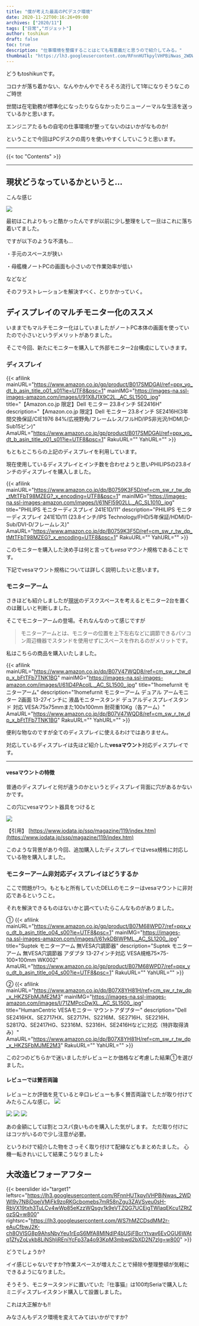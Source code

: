 ```yaml
---
title: "僕が考えた最高のPCデスク環境"
date: 2020-11-22T00:16:26+09:00
archives: ["2020/11"]
tags: ["日常","ガジェット"]
author: toshikun
draft: false
toc: true
description: "仕事環境を整備することはとても有意義だと思うので紹介してみる。"
thumbnail: "https://lh3.googleusercontent.com/RFnnHUTkpylVHPBiNwas_2WDWl9v7N8jDqeiVMjFk9zoRKGcbomebs7mR58nZgu3ZAVSveu0sH-RbVX19txh3TuLCv4wWp85eKzzWQsgv1k9eVTZQG7UCEigTWIaqEKcu1ZRtZozSQ=w800"
---
```


どうもtoshikunです。

コロナが落ち着かない、なんやかんやでそろそろ流行して1年になりそうなこのご時世

世間は在宅勤務が標準化になったりならなかったりニューノーマルな生活を送っているかと思います。

エンジニアたるもの自宅の仕事環境が整ってないのはいかがなものか!

ということで今回はPCデスクの周りを使いやすくしていこうと思います。

<hr>
{{< toc "Contents" >}}
<hr>

## 現状どうなっているかというと…

こんな感じ

<img src="https://lh3.googleusercontent.com/RFnnHUTkpylVHPBiNwas_2WDWl9v7N8jDqeiVMjFk9zoRKGcbomebs7mR58nZgu3ZAVSveu0sH-RbVX19txh3TuLCv4wWp85eKzzWQsgv1k9eVTZQG7UCEigTWIaqEKcu1ZRtZozSQ=w800" >

最初はこれよりもっと酷かったんですが以前に少し整理をして一旦はこれに落ち着いてました。

ですが以下のような不満も…

・手元のスペースが狭い

・母艦機ノートPCの画面も小さいので作業効率が低い

などなど

そのフラストレーションを解決すべく、とりかかっていく。


## ディスプレイのマルチモニター化のススメ

いままでもマルチモニター化はしていましたがノートPC本体の画面を使っていたので小さいというデメリットがありました。

そこで今回、新たにモニターを購入して外部モニター2台構成にしていきます。 

### ディスプレイ

{{< afilink mainURL="https://www.amazon.co.jp/gp/product/B017SMDGAI/ref=ppx_yo_dt_b_asin_title_o01_s01?ie=UTF8&psc=1" mainIMG="https://images-na.ssl-images-amazon.com/images/I/91X8J1X9C2L._AC_SL1500_.jpg" title="【Amazon.co.jp 限定】Dell モニター 23.8インチ SE2416H" description="【Amazon.co.jp 限定】Dell モニター 23.8インチ SE2416H(3年間交換保証/CIE1976 84%/広視野角/フレームレス/フルHD/IPS非光沢/HDMI,D-Sub15ピン)" AmaURL="https://www.amazon.co.jp/gp/product/B017SMDGAI/ref=ppx_yo_dt_b_asin_title_o01_s01?ie=UTF8&psc=1" RakuURL="" YahURL="" >}}


もともとこちらの上記のディスプレイを利用しています。

現在使用しているディスプレイとインチ数を合わせようと思いPHILIPSの23.8インチのディスプレイを購入しました。

{{< afilink mainURL="https://www.amazon.co.jp/dp/B0759K3F5D/ref=cm_sw_r_tw_dp_tMtTFbT98MZEG?_x_encoding=UTF8&psc=1" mainIMG="https://images-na.ssl-images-amazon.com/images/I/61NFl5902LL._AC_SL1010_.jpg" title="PHILIPS モニターディスプレイ 241E1D/11" description="PHILIPS モニターディスプレイ 241E1D/11 (23.8インチ/IPS Technology/FHD/5年保証/HDMI/D-Sub/DVI-D/フレームレス)" AmaURL="https://www.amazon.co.jp/dp/B0759K3F5D/ref=cm_sw_r_tw_dp_tMtTFbT98MZEG?_x_encoding=UTF8&psc=1" RakuURL="" YahURL="" >}}



このモニターを購入した決め手は何と言っても*vesaマウント*規格であることです。

下記でvesaマウント規格については詳しく説明したいと思います。

### モニターアーム

さきほども紹介しましたが[現状](https://toshikunblog.net/post/20201115/#現状どうなっているかというと)のデスクスペースを考えるとモニター2台を置くのは難しいと判断しました。


そこでモニターアームの登場。それなんなのって感じですが

>モニターアームとは、モニターの位置を上下左右などに調節できるパソコン周辺機器でスタンドを使用せずにスペースを作れるのがメリットです。

私はこちらの商品を購入いたしました。

{{< afilink mainURL="https://www.amazon.co.jp/dp/B07V47WQD8/ref=cm_sw_r_tw_dp_x_bFtTFb7TNK1BG" mainIMG="https://images-na.ssl-images-amazon.com/images/I/61lD4PAcolL._AC_SL1500_.jpg" title="1homefurnit モニターアーム" description="1homefurnit モニターアーム デュアル アームモニター 2画面 13-27インチに 液晶モニタースタンド デュアルディスプレイスタンド 対応 VESA:75x75mmまた100x100mm 耐荷重10Kg（各アーム）" AmaURL="https://www.amazon.co.jp/dp/B07V47WQD8/ref=cm_sw_r_tw_dp_x_bFtTFb7TNK1BG" RakuURL="" YahURL="" >}}


便利な物なのですが全てのディスプレイに使えるわけではありません。

対応しているディスプレイは先ほど紹介した**vesaマウント**対応ディスプレイです。

---
#### vesaマウントの特徴
普通のディスプレイと何が違うのかというとディスプレイ背面に穴があるかないかです。

この穴にvesaマウント器具をつけると

<img src="https://www.iodata.jp/ssp/magazine/img/column119_pic2.jpg" >

【引用】
[https://www.iodata.jp/ssp/magazine/119/index.htm](https://www.iodata.jp/ssp/magazine/119/index.htm)

このような背景があり今回、追加購入したディスプレイではvesa規格に対応している物を購入しました。

### モニターアーム非対応ディスプレイはどうするか

ここで問題が1つ。もともと所有していたDELLのモニターはvesaマウントに非対応であるということ。

それを解決できるものはないかと調べていたらこんなものがありました。

①
{{< afilink mainURL="https://www.amazon.co.jp/gp/product/B07M68WPD7/ref=ppx_yo_dt_b_asin_title_o04_s00?ie=UTF8&psc=1" mainIMG="https://images-na.ssl-images-amazon.com/images/I/61vkDBIWPML._AC_SL1200_.jpg" title="Suptek モニターアーム 無VESA穴調節器" description="Suptek モニターアーム 無VESA穴調節器 アダプタ 13-27インチ対応 VESA規格75×75-100×100mm WK002" AmaURL="https://www.amazon.co.jp/gp/product/B07M68WPD7/ref=ppx_yo_dt_b_asin_title_o04_s00?ie=UTF8&psc=1" RakuURL="" YahURL="" >}}

②
{{< afilink mainURL="https://www.amazon.co.jp/dp/B07X8YH81H/ref=cm_sw_r_tw_dp_x_HKZSFbMJME2M3" mainIMG="https://images-na.ssl-images-amazon.com/images/I/71ZMPccDwXL._AC_SL1500_.jpg" title="HumanCentric VESAモニター マウントアダプター" description="Dell SE2416HX、SE2717HX、SE2717H、S2216M、SE2716H、SE2216H、S2817Q、SE2417HG、S2316M、S2316H、SE2416Hなどに対応（特許取得済み）" AmaURL="https://www.amazon.co.jp/dp/B07X8YH81H/ref=cm_sw_r_tw_dp_x_HKZSFbMJME2M3" RakuURL="" YahURL="" >}}

この2つのどちらかで迷いましたがレビューとか価格など考慮した結果①を選びました。

#### レビューでは賛否両論

レビューとか評価を見ていると辛口レビューも多く賛否両論でしたが取り付けてみたらこんな感じ。
<img src="https://lh3.googleusercontent.com/BJS7w3aKG75Q-HF5zwwBVZCpkw-byFLSA0lilh2iizBJDoVc78rIh3f5owPdAhPCa2EF_-8ioW0UTUsKQB506PozUrgXPVtyrLWu7bDNfe1FCKjXLoXNtH9_8VQraKsdvp0AbHy0jQ=w800" >

<img src="https://lh3.googleusercontent.com/HDD435u_o9meAjLlhs7_K7JmoRWw8Ne5SeJT0GwlawbgqqIOlstT823Y9PaVBKt7gxWjO2O2fT6mPfr0Pm6XKF8nEZBDPyePp70KuaR-6qPeJKTwNtta1ejIfujHHTAhtU5BMIXCCA=w800" >


<img src="https://lh3.googleusercontent.com/AWU878ehOBgJAQRcdXpmI0Bx-Z77M4Dcg312e0NewaO6ekkVGawctOJJtl8fc3brMJ_Oi2Fq12k26LiXIxLkJF1OZ_Z6Xqd33J4muk6I2C-4aNk7NLcGDYt7jKYPx7QBtPRafUuJpw=w800" >


<img src="https://lh3.googleusercontent.com/i9B7uSpmQtspl4_DGK0zpuNP3UWOMx6Sk1ni1AsrbceDNBi3HSmVuRARgmaFRM1tCF9HP73rxarlaiA0ASAu74o3DaJMjd9f6Cnmyl4ppD0wadKt1DDiGwBdnHuDAZP23rZ0VmNkzg=w800" >

あの金額にしては割とコスパ良いものを購入した気がします。
ただ取り付けにはコツがいるので少し注意が必要。

というわけで紹介した物をさっそく取り付けて配線などもまとめたました。
心機一転きれいにして結果こうなりました↓

## 大改造ビフォーアフター


{{< beerslider id="target1" leftsrc="https://lh3.googleusercontent.com/RFnnHUTkpylVHPBiNwas_2WDWl9v7N8jDqeiVMjFk9zoRKGcbomebs7mR58nZgu3ZAVSveu0sH-RbVX19txh3TuLCv4wWp85eKzzWQsgv1k9eVTZQG7UCEigTWIaqEKcu1ZRtZozSQ=w800" rightsrc="https://lh3.googleusercontent.com/WS7hMZCDsdMM2r-eAuCfbwJ2K-ch8OVISG8p9AhsNbyYeu1rEqS6MfA8MlNdIP4bUSjFBcrYtvav6EvOGU6WAtq1ZfyZoLykb8LiNShljREniYcFp37a4o93KpM3mbwd2bXD2N7zlg=w800" >}}


どうでしょうか?

イイ感じじゃないですか?作業スペースが増えたことで掃除や整理整頓が気軽にできるようになりました。

そうそう、モニタースタンドに置いていた『仕事猫』は100均Seriaで購入したミニディスプレイスタンド購入して設置しました。

これは大正解かも!!

みなさんもデスク環境を変えてみてはいかがですか?